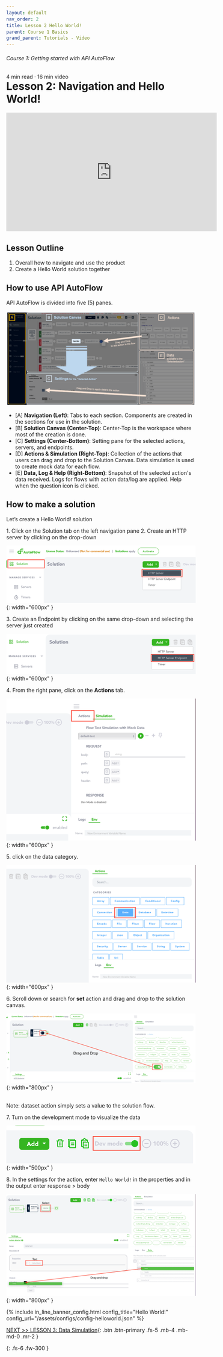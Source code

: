 ```yaml
---
layout: default
nav_order: 2
title: Lesson 2 Hello World!
parent: Course 1 Basics
grand_parent: Tutorials - Video
---
```

<h6>Course 1: Getting started with API AutoFlow</h6>
4 min read · 16 min video
<h1 style="margin-top:0">Lesson 2: Navigation and Hello World!</h1>

<iframe width="560" height="315" src="https://www.youtube.com/embed/nZ_XeHXl2eY" title="YouTube video player" frameborder="0" allow="accelerometer; autoplay; clipboard-write; encrypted-media; gyroscope; picture-in-picture" allowfullscreen></iframe>

## Lesson Outline
1. Overall how to navigate and use the product
2. Create a Hello World solution together 

## How to use API AutoFlow
API AutoFlow is divided into five (5) panes.

![Navigation Panes](/assets/images/navigation-panes.png)

* [A] **Navigation (Left)**:  Tabs to each section. Components are created in the sections for use in the solution.
* [B] **Solution Canvas (Center-Top)**: Center-Top is the workspace where most of the creation is done.
* [C] **Settings (Center-Bottom)**: Setting pane for the selected actions, servers, and endpoints.
* [D] **Actions & Simulation (Right-Top)**: Collection of the actions that users can drag and drop to the Solution Canvas.  Data simulation is used to create mock data for each flow.
* [E] **Data, Log & Help (Right-Bottom)**: Snapshot of the selected action's data received. Logs for flows with action data/log are applied.  Help when the question icon is clicked.


## How to make a solution
Let’s create a Hello World! solution 

1\. Click on the Solution tab on the left navigation pane
2\. Create an HTTP server by clicking on the drop-down

![Create Server](/assets/images/create-solution-server.png){: width="600px" }

3\. Create an Endpoint by clicking on the same drop-down and selecting the server just created

![Create Ednpoint](/assets/images/create-solution-endpoint.png){: width="600px" }

4\. From the right pane, click on the **Actions** tab.

![Action tab](/assets/images/right-pane-action-tab.png){: width="600px" }

5\. click on the data category.

![Data category](/assets/images/actions-data-category.png){: width="600px" }

6\. Scroll down or search for **set** action and drag and drop to the solution canvas.

![Action Set](/assets/images/create-solution-action-set.png){: width="800px" }

<br />
Note: dataset action simply sets a value to the solution flow.

7\. Turn on the development mode to visualize the data

![Dev Mode](/assets/images/dev-mode-switch.png){: width="500px" }

8\. In the settings for the action, enter `Hello World!` in the properties and in the output enter response > body

![Actions Setting for Data Set](/assets/images/create-solution-data-set-settings.png){: width="800px" }

{% include in_line_banner_config.html config_title="Hello World!" config_url="/assets/configs/config-helloworld.json" %}

[NEXT >> LESSON 3: Data Simulation](/docs/tutorial-video/course-basics/lesson-data-simulation/){: .btn .btn-primary .fs-5 .mb-4 .mb-md-0 .mr-2 }

{: .fs-6 .fw-300 }